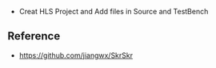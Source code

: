 * Creat HLS Project and Add files in Source and TestBench
## Reference
* https://github.com/jiangwx/SkrSkr

